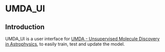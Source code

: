 # UMDA_UI

## Introduction

UMDA_UI is a user interface for [UMDA - Unsupervised Molecule Discovery in Astrophysics](https://github.com/laserkelvin/umda/tree/master), to easily train, test and update the model.
